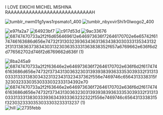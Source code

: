    I LOVE EIKICHI MICHEL MISHINA RAAAAAAAAAAAAAAAAAAAAAAAAAAAAH


![tumblr_nwm01g1yws1rpsmato1_400](https://github.com/ibayuzuyaoienjoyer/ibayuzuyaoienjoyer/assets/156369062/25863662-f395-4770-a519-510d45d72485)
![tumblr_nbyxvirShi1r0lwogo2_400](https://github.com/ibayuzuyaoienjoyer/ibayuzuyaoienjoyer/assets/156369062/bdba6216-e7ac-48cb-8548-26b7039ef4e7)


![e97fa2a7](https://github.com/ibayuzuyaoienjoyer/ibayuzuyaoienjoyer/assets/156369062/70353faa-8e37-4491-99a5-8e713fee36c6)
![64923bf7](https://github.com/ibayuzuyaoienjoyer/ibayuzuyaoienjoyer/assets/156369062/599eb98f-cda8-4589-b6f6-5eeffdeb4f14)
![c917d53d](https://github.com/ibayuzuyaoienjoyer/ibayuzuyaoienjoyer/assets/156369062/9d0ce431-c324-4a4c-9798-ff50ba16aa8a)
![9ac33676](https://github.com/ibayuzuyaoienjoyer/ibayuzuyaoienjoyer/assets/156369062/9ae5abb6-f9f0-4670-abe8-e5a27f1fdda2)
![68747470733a2f2f6d656469612e646973636f72646170702e6e65742f6174746163686d656e74732f313032393634363136343830303331353431322f313138363738343031323036353331363838352f657a6769662e636f6d2d776562702d746f2d6769662d636f (1)](https://github.com/ibayuzuyaoienjoyer/ibayuzuyaoienjoyer/assets/156369062/e60de847-7def-4f08-b6ab-c82967484b5b)

![8ba245a9](https://github.com/ibayuzuyaoienjoyer/ibayuzuyaoienjoyer/assets/156369062/e7091cd0-26cd-4b39-abdd-249e9fc42cfd)
![68747470733a2f2f63646e2e646973636f72646170702e636f6d2f6174746163686d656e74732f3734313036323031393938393633353039332f313130333133313830343231323431323437362f556e7469746c6564313338315f32303233303530333032333134392e70](https://github.com/ibayuzuyaoienjoyer/ibayuzuyaoienjoyer/assets/156369062/b26175db-5c7f-437e-8372-6a08be2c2711)
![68747470733a2f2f63646e2e646973636f72646170702e636f6d2f6174746163686d656e74732f3734313036323031393938393633353039332f313130333133313830333936343933363232322f556e7469746c6564313338315f3230323330353033303233313237 (1)](https://github.com/ibayuzuyaoienjoyer/ibayuzuyaoienjoyer/assets/156369062/7d41ed6e-db01-4cf6-9856-3f7cb31341f3)
![hill](https://github.com/ibayuzuyaoienjoyer/ibayuzuyaoienjoyer/assets/156369062/08919e8e-45a8-4e28-a68b-5628a62bcc95)
![2735febb](https://github.com/ibayuzuyaoienjoyer/ibayuzuyaoienjoyer/assets/156369062/4b3c0837-8e9f-4da9-a49d-9466f96369ae)
